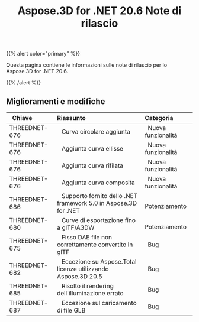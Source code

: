 ﻿---
title: Aspose.3D for .NET 20.6 Note di rilascio
type: docs
weight: 20
url: /it/net/aspose-3d-for-net-20-6-release-notes/
---
{{% alert color="primary" %}} 

Questa pagina contiene le informazioni sulle note di rilascio per lo Aspose.3D for .NET 20.6.

{{% /alert %}} 
## **Miglioramenti e modifiche**

|` `**Chiave**|**Riassunto**|**Categoria**|
|:- |:- |:- |
|THREEDNET-676 |` ` Curva circolare aggiunta|` `Nuova funzionalità|
|THREEDNET-676 |` ` Aggiunta curva ellisse|` `Nuova funzionalità|
|THREEDNET-676 |` ` Aggiunta curva rifilata|` `Nuova funzionalità|
|THREEDNET-676 |` ` Aggiunta curva composita|` `Nuova funzionalità|
|THREEDNET-686 |` ` Supporto fornito dello .NET framework 5.0 in Aspose.3D for .NET|` ` Potenziamento|
|THREEDNET-680 |` ` Curve di esportazione fino a glTF/A3DW|` ` Potenziamento|
|THREEDNET-675 |` ` Fisso DAE file non correttamente convertito in glTF|` `Bug|
|THREEDNET-682 |` ` Eccezione su Aspose.Total licenze utilizzando Aspose.3D 20.5|` `Bug|
|THREEDNET-685 |` ` Risolto il rendering dell'illuminazione errato|` `Bug|
|THREEDNET-687 |` ` Eccezione sul caricamento di file GLB|` `Bug|


